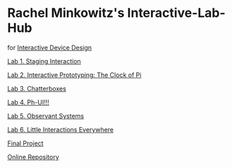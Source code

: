 # Rachel Minkowitz's Interactive-Lab-Hub

for [Interactive Device Design](https://github.com/FAR-Lab/Developing-and-Designing-Interactive-Devices/)

[Lab 1. Staging Interaction](https://github.com/RachMink/Interactive-Lab-Hub/blob/Fall2023/Lab%201) <br>

[Lab 2. Interactive Prototyping: The Clock of Pi](https://github.com/RachMink/Interactive-Lab-Hub/blob/Fall2023/Lab%202)

[Lab 3. Chatterboxes](https://github.com/RachMink/Interactive-Lab-Hub/tree/Fall2023/Lab%203)

[Lab 4. Ph-UI!!!](https://github.com/RachMink/Interactive-Lab-Hub/tree/Fall2023/Lab%204)

[Lab 5. Observant Systems](https://github.com/RachMink/Interactive-Lab-Hub/tree/Fall2023/Lab%205)

[Lab 6. Little Interactions Everywhere](Lab%206/)

[Final Project](https://github.com/RachMink/Interactive-Lab-Hub/tree/Fall2023/Final%20Project)

[Online Repository](https://github.com/FAR-Lab/Developing-and-Designing-Interactive-Devices/blob/2023Fall/FinalProject.md)
